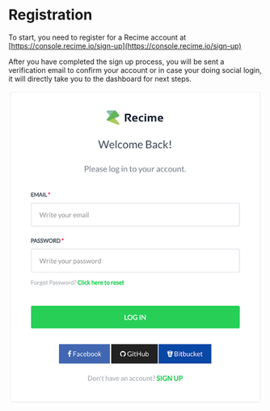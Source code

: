 # Registration

To start, you need to register for a Recime account at [https://console.recime.io/sign-up](https://console.recime.io/sign-up)

After you have completed the sign up process, you will be sent a verification email to confirm your account or in case your doing social login, it will directly take you to the dashboard for next steps.

![](register.png)

